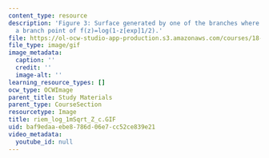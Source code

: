 ```yaml
---
content_type: resource
description: 'Figure 3: Surface generated by one of the branches where z=1 is not
  a branch point of f(z)=log(1-z[exp]1/2).'
file: https://ol-ocw-studio-app-production.s3.amazonaws.com/courses/18-04-complex-variables-with-applications-fall-1999/baf9edaaebe8786d06e7cc52ce839e21_riem_log_1mSqrt_Z_c.GIF
file_type: image/gif
image_metadata:
  caption: ''
  credit: ''
  image-alt: ''
learning_resource_types: []
ocw_type: OCWImage
parent_title: Study Materials
parent_type: CourseSection
resourcetype: Image
title: riem_log_1mSqrt_Z_c.GIF
uid: baf9edaa-ebe8-786d-06e7-cc52ce839e21
video_metadata:
  youtube_id: null
---
```

